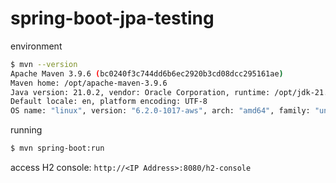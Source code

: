 # spring-boot-jpa-testing

environment
```bash
$ mvn --version
Apache Maven 3.9.6 (bc0240f3c744dd6b6ec2920b3cd08dcc295161ae)
Maven home: /opt/apache-maven-3.9.6
Java version: 21.0.2, vendor: Oracle Corporation, runtime: /opt/jdk-21.0.2
Default locale: en, platform encoding: UTF-8
OS name: "linux", version: "6.2.0-1017-aws", arch: "amd64", family: "unix"
```

running
```bash
$ mvn spring-boot:run
```

access H2 console: `http://<IP Address>:8080/h2-console`